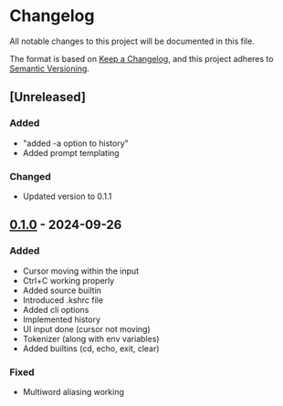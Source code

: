 # Changelog

All notable changes to this project will be documented in this file.

The format is based on [Keep a Changelog](https://keepachangelog.com/en/1.1.0/), and this project adheres to [Semantic Versioning](https://semver.org/spec/v2.0.0.html).


## [Unreleased]

### Added

- "added -a option to history"
- Added prompt templating

### Changed

- Updated version to 0.1.1


## [0.1.0] - 2024-09-26 

### Added

- Cursor moving within the input
- Ctrl+C working properly
- Added source builtin
- Introduced .kshrc file
- Added cli options
- Implemented history
- UI input done (cursor not moving)
- Tokenizer (along with env variables)
- Added builtins (cd, echo, exit, clear)

### Fixed

- Multiword aliasing working


[0.1.0]: https://github.com/KDesp73/ksh/releases/tag/v0.1.0

